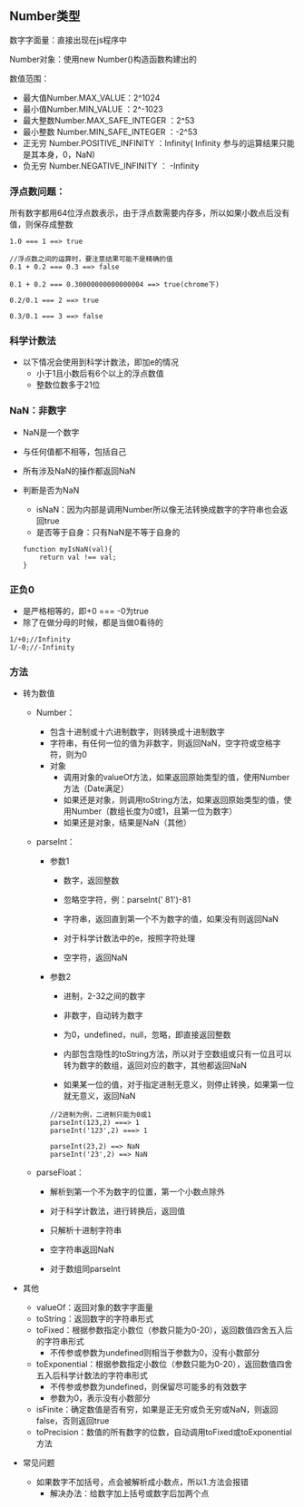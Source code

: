 ## Number类型

数字字面量：直接出现在js程序中

Number对象：使用new Number\(\)构造函数构建出的

数值范围：

* 最大值Number.MAX\_VALUE：2^1024 
* 最小值Number.MIN\_VALUE ：2^-1023
* 最大整数Number.MAX\_SAFE\_INTEGER ：2^53
* 最小整数 Number.MIN\_SAFE\_INTEGER ：-2^53
* 正无穷 Number.POSITIVE\_INFINITY ：Infinity\( Infinity 参与的运算结果只能是其本身，0，NaN\)
* 负无穷 Number.NEGATIVE\_INFINITY ： -Infinity

### 浮点数问题：

所有数字都用64位浮点数表示，由于浮点数需要内存多，所以如果小数点后没有值，则保存成整数

```
1.0 === 1 ==> true

//浮点数之间的运算时，要注意结果可能不是精确的值
0.1 + 0.2 === 0.3 ==> false

0.1 + 0.2 === 0.30000000000000004 ==> true(chrome下)

0.2/0.1 === 2 ==> true

0.3/0.1 === 3 ==> false
```

### 科学计数法

* 以下情况会使用到科学计数法，即加e的情况
  * 小于1且小数后有6个以上的浮点数值
  * 整数位数多于21位

### NaN：非数字

* NaN是一个数字
* 与任何值都不相等，包括自己
* 所有涉及NaN的操作都返回NaN
* 判断是否为NaN

  * isNaN：因为内部是调用Number所以像无法转换成数字的字符串也会返回true
  * 是否等于自身：只有NaN是不等于自身的

  ```
  function myIsNaN(val){
      return val !== val;
  }
  ```

### 正负0

* 是严格相等的，即+0 === -0为true
* 除了在做分母的时候，都是当做0看待的

```
1/+0;//Infinity
1/-0;//-Infinity
```

### 方法

* 转为数值

  * Number：
    * 包含十进制或十六进制数字，则转换成十进制数字
    * 字符串，有任何一位的值为非数字，则返回NaN，空字符或空格字符，则为0
    * 对象
      * 调用对象的valueOf方法，如果返回原始类型的值，使用Number方法（Date满足）
      * 如果还是对象，则调用toString方法，如果返回原始类型的值，使用Number（数组长度为0或1，且第一位为数字）
      * 如果还是对象，结果是NaN（其他）
  * parseInt：

    * 参数1

      * 数字，返回整数

      * 忽略空字符，例：parseInt\(' 81'\)-81

      * 字符串，返回直到第一个不为数字的值，如果没有则返回NaN

      * 对于科学计数法中的e，按照字符处理

      * 空字符，返回NaN

    * 参数2

      * 进制，2-32之间的数字

      * 非数字，自动转为数字

      * 为0，undefined，null，忽略，即直接返回整数

      * 内部包含隐性的toString方法，所以对于空数组或只有一位且可以转为数字的数组，返回对应的数字，其他都返回NaN

      * 如果某一位的值，对于指定进制无意义，则停止转换，如果第一位就无意义，返回NaN

      ```
      //2进制为例，二进制只能为0或1
      parseInt(123,2) ===> 1
      parseInt('123',2) ===> 1

      parseInt(23,2) ==> NaN
      parseInt('23',2) ==> NaN
      ```

  * parseFloat：

    * 解析到第一个不为数字的位置，第一个小数点除外

    * 对于科学计数法，进行转换后，返回值

    * 只解析十进制字符串

    * 空字符串返回NaN

    * 对于数组同parseInt

* 其他

  * valueOf：返回对象的数字字面量
  * toString：返回数字的字符串形式
  * toFixed：根据参数指定小数位（参数只能为0-20），返回数值四舍五入后的字符串形式
    * 不传参或参数为undefined则相当于参数为0，没有小数部分
  * toExponential：根据参数指定小数位（参数只能为0-20），返回数值四舍五入后科学计数法的字符串形式
    * 不传参或参数为undefined，则保留尽可能多的有效数字
    * 参数为0，表示没有小数部分
  * isFinite：确定数值是否有穷，如果是正无穷或负无穷或NaN，则返回false，否则返回true
  * toPrecision：数值的所有数字的位数，自动调用toFixed或toExponential方法

* 常见问题

  * 如果数字不加括号，点会被解析成小数点，所以1.方法会报错
    * 解决办法：给数字加上括号或数字后加两个点



